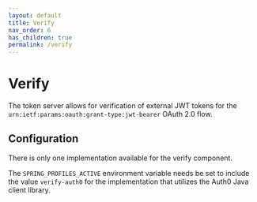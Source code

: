 ```yaml
---
layout: default
title: Verify
nav_order: 6
has_children: true
permalink: /verify
---
```


# Verify

The token server allows for verification of external JWT tokens for the `urn:ietf:params:oauth:grant-type:jwt-bearer` OAuth 2.0 flow.

## Configuration

There is only one implementation available for the verify component.

The `SPRING_PROFILES_ACTIVE` environment variable needs be set to include the value `verify-auth0` for the implementation that utilizes the Auth0 Java client library.
